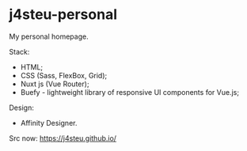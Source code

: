 # j4steu-personal
My personal homepage.

Stack:
- HTML; 
- CSS (Sass, FlexBox, Grid);
- Nuxt js (Vue Router);
- Buefy - lightweight library of responsive UI components for Vue.js;

Design:
- Affinity Designer.

Src now: https://j4steu.github.io/
